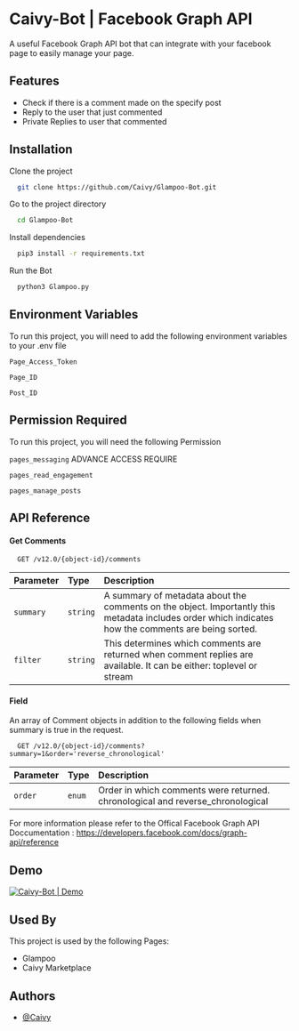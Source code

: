 # Caivy-Bot | Facebook Graph API 

A useful Facebook Graph API bot that can integrate with your facebook page to easily manage your page.



## Features

- Check if there is a comment made on the specify post
- Reply to the user that just commented
- Private Replies to user that commented


  
## Installation

Clone the project

```bash
  git clone https://github.com/Caivy/Glampoo-Bot.git
```
Go to the project directory

```bash
  cd Glampoo-Bot
```

Install dependencies

```bash
  pip3 install -r requirements.txt
```

Run the Bot

```bash
  python3 Glampoo.py
```

  
## Environment Variables

To run this project, you will need to add the following environment variables to your .env file

`Page_Access_Token`

`Page_ID`

`Post_ID`



## Permission Required

To run this project, you will need the following Permission

`pages_messaging` ADVANCE ACCESS REQUIRE

`pages_read_engagement`

`pages_manage_posts`


## API Reference

#### Get Comments

```http
  GET /v12.0/{object-id}/comments
```

| Parameter | Type     | Description                |
| :-------- | :------- | :------------------------- |
| `summary` | `string` | A summary of metadata about the comments on the object. Importantly this metadata includes order which indicates how the comments are being sorted. |
| `filter` | `string` | This determines which comments are returned when comment replies are available. It can be either: toplevel or stream |

#### Field
An array of Comment objects in addition to the following fields when summary is true in the request.


```http
  GET /v12.0/{object-id}/comments?summary=1&order='reverse_chronological'
```

| Parameter | Type     | Description                |
| :-------- | :------- | :------------------------- |
| `order` | `enum` | Order in which comments were returned. chronological and reverse_chronological |

For more information please refer to the Offical Facebook Graph API Doccumentation : https://developers.facebook.com/docs/graph-api/reference

  
## Demo

[![Caivy-Bot | Demo](https://img.youtube.com/vi/RP82pYR6tUE/0.jpg)](https://www.youtube.com/watch?v=RP82pYR6tUE "Caivy-Bot | Demo")

  
## Used By

This project is used by the following Pages:

- Glampoo
- Caivy Marketplace

  
## Authors

- [@Caivy](https://github.com/Caivy)

  
